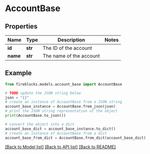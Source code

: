 # AccountBase


## Properties

Name | Type | Description | Notes
------------ | ------------- | ------------- | -------------
**id** | **str** | The ID of the account | 
**name** | **str** | The name of the account | 

## Example

```python
from fireblocks.models.account_base import AccountBase

# TODO update the JSON string below
json = "{}"
# create an instance of AccountBase from a JSON string
account_base_instance = AccountBase.from_json(json)
# print the JSON string representation of the object
print(AccountBase.to_json())

# convert the object into a dict
account_base_dict = account_base_instance.to_dict()
# create an instance of AccountBase from a dict
account_base_from_dict = AccountBase.from_dict(account_base_dict)
```
[[Back to Model list]](../README.md#documentation-for-models) [[Back to API list]](../README.md#documentation-for-api-endpoints) [[Back to README]](../README.md)



